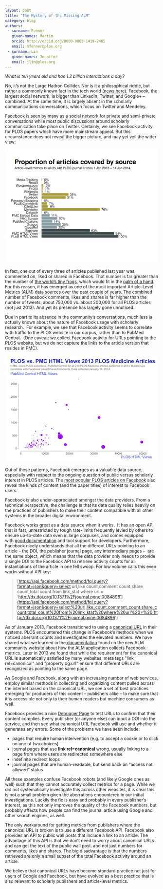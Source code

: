 ```yaml
---
layout: post
title: "The Mystery of the Missing ALM"
category: blog
authors:
 - surname: Fenner
   given-names: Martin
   orcid: http://orcid.org/0000-0003-1419-2405
   email: mfenner@plos.org
 - surname: Lin
   given-names: Jennifer
   email: jlin@plos.org
---
```


*What is ten years old and has 1.2 billion interactions a day?*

No, it’s not the Large Hadron Collider. Nor is it a philosophical
riddle, but rather a commonly known fact in the tech world ([news
here](http://mashable.com/2014/02/04/facebook-too-big-to-fail/)).
Facebook, the largest social network, is bigger than LinkedIn, Twitter,
and Google+ – combined. At the same time, it is largely absent in the
scholarly communications conversations, which focus on Twitter and
Mendeley.

Facebook is seen by many as a social network for private and
semi-private conversations while most public discussions around
scholarly communication take place on Twitter. Certainly, we see
Facebook activity for PLOS papers which have more mainstream appeal. But
this circumstance does not reveal the bigger picture, and may yet veil
the wider view:

![barplot\_january\_2014](/assets/barplot_january_2014.png)

In fact, one out of every three of articles published last year was
commented on, liked or shared in Facebook. That number is far greater
than the number of [the world’s tiny
frogs](http://www.plosone.org/article/info%3Adoi%2F10.1371%2Fjournal.pone.0029797),
which would fit in the [palm of a hand](http://dirtyboss.net/wp/wp-content/uploads/2013/03/Paedophryne-amauensis.jpg). For this reason, it has emerged as one of the most important Article-Level
Metrics (ALM) data sources over the past couple of years. The combined
number of Facebook comments, likes and shares is far higher than the
number of tweets, about 750,000 vs. about 200,000 for all PLOS articles
(not just 2013). And yet its presence has largely gone unnoticed.

Due in part to its absence in the community’s conversations, much less
is actually known about the nature of Facebook usage with scholarly
research.  For example, we see that Facebook activity seems to correlate
with traffic to the PLOS website in our corpus, rather than to PubMed
Central.  (One caveat: we collect Facebook activity for URLs pointing to
the PLOS website, but we do not capture the links to the article version
that resides in PMC).

![facebook\_usage](/assets/facebook_usage.png)

Out of these patterns, Facebook emerges as a valuable data source,
especially with respect to the ongoing question of public versus
scholarly interest in PLOS articles. The [most popular PLOS articles on
Facebook](http://alm.plos.org/articles?order=facebook) also reveal the
kinds of content (and the paper titles) of interest to Facebook users.

Facebook is also under-appreciated amongst the data providers. From a
technical perspective, the challenge is that its data quality relies
heavily on the practices of publishers to make their content compatible
with all other systems in the broader digital environment.

Facebook works great as a data source when it works.  It has an open API
that is fast, unrestricted by tough rate-limits frequently levied by
others to ensure up-to-date data even in large corpuses, and comes
equipped with [good
documentation](https://developers.facebook.com/docs/reference/fql/link_stat/) and
tool support for developers. Furthermore, Facebook nicely understands
that all the different URLs pointing to an article – the DOI, the
publisher journal page, any intermediary pages –  are the same object,
which means that the data provider only needs to provide a single DOI to
the Facebook API to retrieve activity counts for all instantiations of
the article in one fell swoop. For low volume calls this even works
without API key:

> [https://api.facebook.com/method/fql.query?format=json&query=select
> url,like count,comment count,share count,total count from link\_stat
> where url =
> ‘http://dx.doi.org/10.1371%2Fjournal.pone.0084896′](https://api.facebook.com/method/fql.query?format=json&query=select%20url,like_count,comment_count,share_count,total_count%20from%20link_stat%20where%20url%20=%20'http://dx.doi.org/10.1371%2Fjournal.pone.0084896')

As of January 2013, Facebook transitioned to using a [canonical
URL](https://support.google.com/webmasters/answer/139066?hl=en) in
their systems. PLOS encountered this change in Facebook’s methods when
we noticed aberrant counts and investigated the elevated numbers. We
have shared what we learned in
the[ documentation](http://lagotto.io/docs/Facebook/) found
on the new ALM community website about how the ALM application collects
Facebook metrics. Later in 2013 we found that while the requirement for
the canonical URL is automatically satisfied by many websites, meta
tags "link rel=canonical" and "property og:url" ensure that
different URLs are recognized as pointing to the same page.

As Google and Facebook, along with an increasing number of web services,
employ similar methods in collecting and organizing content pulled
across the internet based on the canonical URL, we see a set of best
practices emerging for producers of this content – publishers alike – to
make sure that it is accessible not only to their human readers but
machine consumers as well.

Facebook provides a nice [Debugger
Page](https://developers.facebook.com/tools/debug) to test URLs to
confirm that their content complies. Every publisher (or anyone else)
can input a DOI into the service, and then see what canonical URL
Facebook will use and whether it generates any errors. Some of the
problems we have seen include:

-   pages that require human intervention (e.g. to accept a cookie or to
    click on one of two choices)
-   journal pages that use **link rel=canonical** wrong, usually linking
    to a page from where users are redirected somewhere else
-   indefinite redirect loops
-   journal pages that are human-readable, but send back an “access not
    allowed” status

All these examples confuse Facebook robots (and likely Google ones as
well) such that they cannot accurately collect metrics for a page. While
we did not systematically investigate this across other websites, it is
clear this is not a small problem given the aberrations encountered in
our initial investigations. Luckily the fix is easy and probably in
every publisher’s interest, as this not only improves the quality of the
Facebook numbers, but probably affects how people can find the journal
article using Google and other search engines, as well.

The only workaround for getting metrics from publishers where the
canonical URL is broken is to use a different Facebook API. Facebook
also provides an API to public wall posts that include a link to an
article. The advantage of this API is that we don’t need to worry about
canonical URLs and can get the text of the public wall post. and not
just numbers for comments, likes and shares. The big disadvantage is
that the numbers retrieved are only a small subset of the total Facebook
activity around an article.

We believe that canonical URLs have become standard practice not just
for users of Google and Facebook, but have evolved as a best practice
that is also relevant to scholarly publishers and article-level metrics.

